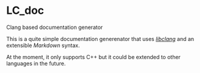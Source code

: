 # LC_doc
 Clang based documentation generator


This is a quite simple documentation generenator that uses [*libclang*](https://clang.llvm.org/doxygen/group__CINDEX.html) and an extensible *Markdown* syntax.

At the moment, it only supports C++ but it could be extended to other languages in the future.